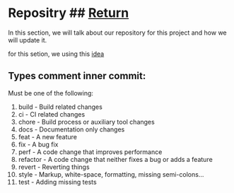 # Repositry ## [Return](https://github.com/brunolopesdemelo/architecture-angular/blob/main/README.md)
In this section, we will talk about our repository for this project and how we will update it.

for this setion, we using this [idea](https://dev.to/helderburato/patterns-for-writing-better-git-commit-messages-4ba0)


## Types comment inner commit:
Must be one of the following:

01. build - Build related changes
02. ci - CI related changes
03. chore - Build process or auxiliary tool changes
04. docs - Documentation only changes
05. feat - A new feature
06. fix - A bug fix
07. perf - A code change that improves performance
08. refactor - A code change that neither fixes a bug or adds a feature
09. revert - Reverting things
10. style - Markup, white-space, formatting, missing semi-colons...
11. test - Adding missing tests
